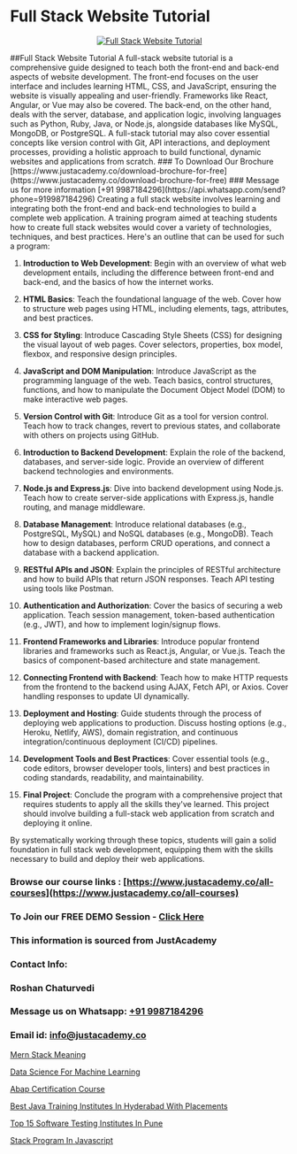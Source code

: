 # Full Stack Website Tutorial

<p align="center">
  <a href="https://justacademy.co/program-detail/full-stack-web-development">
    <img src="https://justacademy.co/storage2/program_images/1704700371.webp" alt="Full Stack Website Tutorial">
  </a>
</p>
##Full Stack Website Tutorial
A full-stack website tutorial is a comprehensive guide designed to teach both the front-end and back-end aspects of website development. The front-end focuses on the user interface and includes learning HTML, CSS, and JavaScript, ensuring the website is visually appealing and user-friendly. Frameworks like React, Angular, or Vue may also be covered. The back-end, on the other hand, deals with the server, database, and application logic, involving languages such as Python, Ruby, Java, or Node.js, alongside databases like MySQL, MongoDB, or PostgreSQL. A full-stack tutorial may also cover essential concepts like version control with Git, API interactions, and deployment processes, providing a holistic approach to build functional, dynamic websites and applications from scratch.
### To Download Our Brochure [https://www.justacademy.co/download-brochure-for-free](https://www.justacademy.co/download-brochure-for-free)
### Message us for more information [+91 9987184296](https://api.whatsapp.com/send?phone=919987184296)
Creating a full stack website involves learning and integrating both the front-end and back-end technologies to build a complete web application. A training program aimed at teaching students how to create full stack websites would cover a variety of technologies, techniques, and best practices. Here's an outline that can be used for such a program:

1) **Introduction to Web Development**: Begin with an overview of what web development entails, including the difference between front-end and back-end, and the basics of how the internet works.

2) **HTML Basics**: Teach the foundational language of the web. Cover how to structure web pages using HTML, including elements, tags, attributes, and best practices.

3) **CSS for Styling**: Introduce Cascading Style Sheets (CSS) for designing the visual layout of web pages. Cover selectors, properties, box model, flexbox, and responsive design principles.

4) **JavaScript and DOM Manipulation**: Introduce JavaScript as the programming language of the web. Teach basics, control structures, functions, and how to manipulate the Document Object Model (DOM) to make interactive web pages.

5) **Version Control with Git**: Introduce Git as a tool for version control. Teach how to track changes, revert to previous states, and collaborate with others on projects using GitHub.

6) **Introduction to Backend Development**: Explain the role of the backend, databases, and server-side logic. Provide an overview of different backend technologies and environments.

7) **Node.js and Express.js**: Dive into backend development using Node.js. Teach how to create server-side applications with Express.js, handle routing, and manage middleware.

8) **Database Management**: Introduce relational databases (e.g., PostgreSQL, MySQL) and NoSQL databases (e.g., MongoDB). Teach how to design databases, perform CRUD operations, and connect a database with a backend application.

9) **RESTful APIs and JSON**: Explain the principles of RESTful architecture and how to build APIs that return JSON responses. Teach API testing using tools like Postman.

10) **Authentication and Authorization**: Cover the basics of securing a web application. Teach session management, token-based authentication (e.g., JWT), and how to implement login/signup flows.

11) **Frontend Frameworks and Libraries**: Introduce popular frontend libraries and frameworks such as React.js, Angular, or Vue.js. Teach the basics of component-based architecture and state management.

12) **Connecting Frontend with Backend**: Teach how to make HTTP requests from the frontend to the backend using AJAX, Fetch API, or Axios. Cover handling responses to update UI dynamically.

13) **Deployment and Hosting**: Guide students through the process of deploying web applications to production. Discuss hosting options (e.g., Heroku, Netlify, AWS), domain registration, and continuous integration/continuous deployment (CI/CD) pipelines.

14) **Development Tools and Best Practices**: Cover essential tools (e.g., code editors, browser developer tools, linters) and best practices in coding standards, readability, and maintainability.

15) **Final Project**: Conclude the program with a comprehensive project that requires students to apply all the skills they've learned. This project should involve building a full-stack web application from scratch and deploying it online.

By systematically working through these topics, students will gain a solid foundation in full stack web development, equipping them with the skills necessary to build and deploy their web applications.

### Browse our course links : [https://www.justacademy.co/all-courses](https://www.justacademy.co/all-courses) 
### To Join our FREE DEMO Session - [Click Here](https://www.justacademy.co/register-for-course-demo)


### This information is sourced from JustAcademy
### Contact Info:
### Roshan Chaturvedi
### Message us on Whatsapp: [+91 9987184296](https://api.whatsapp.com/send?phone=919987184296)
### Email id: [info@justacademy.co](mailto:info@justacademy.co)
                
[Mern Stack Meaning](https://www.linkedin.com/pulse/mern-stack-meaning-justacademy-berlin-mmn7c/)

[Data Science For Machine Learning](https://www.linkedin.com/pulse/data-science-machine-learning-justacademy-belfast-4xgae?trackingId=Mq5jrINyn5SGKQ3ZqHhEuw%3D%3D&lipi=urn%3Ali%3Apage%3Ad_flagship3_company_admin%3BOulg0aX4Sr2isWcwcbyj2w%3D%3D)

[Abap Certification Course](https://medium.com/@roneet705/abap-certification-course-acc95579f888)

[Best Java Training Institutes In Hyderabad With Placements](https://medium.com/@prempja40/best-java-training-institutes-in-hyderabad-with-placements-a9fee515e573)

[Top 15 Software Testing Institutes In Pune](https://justacademyin.github.io/justacademy/top-15-software-testing-institutes-in-pune)

[Stack Program In Javascript](https://justacademyin.github.io/Articles/Stack-Program-In-Javascript)

